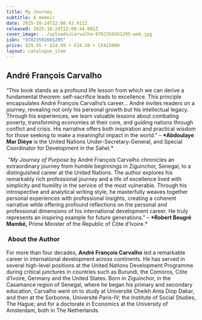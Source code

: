 ```yaml
---
title: My Journey
subtitle: A memoir
date: 2025-10-24T22:08:43.911Z
released: 2025-10-24T22:08:44.001Z
cover_image: ../uploads/carvalho-9782359261295-web.jpg
isbn: "97823592601295"
price: $29.95 • £24.99 • €24.50 • CFA15000
layout: catalogue_item
---
```

## **André François Carvalho**

“This book stands as a profound life lesson from which we can derive a fundamental theorem: self-sacrifice leads to excellence. This principle encapsulates André François Carvalho’s career... André invites readers on a journey, revealing not only his personal growth but his intellectual legacy. Through his experiences, we learn valuable lessons about combating poverty, transforming economies at their core, and guiding nations through conflict and crisis. His narrative offers both inspiration and practical wisdom for those seeking to make a meaningful impact in the world.” – **\*Abdoulaye Mar Dièye** is the United Nations Under-Secretary-General, and Special Coordinator for Development in the Sahel.*

 *“My Journey of Purpose* by André François Carvalho chronicles an extraordinary journey from humble beginnings in Ziguinchor, Senegal, to a distinguished career at the United Nations. The author explores his remarkably rich professional journey and a life of excellence lived with simplicity and humility in the service of the most vulnerable. Through his introspective and analytical writing style, he masterfully weaves together personal experiences with professional insights, creating a coherent narrative while offering profound reflections on the personal and professional dimensions of his international development career. He truly represents an inspiring example for future generations.” – **\*Robert Beugré Mambé,** Prime Minister of the Republic of Côte d’Ivoire.*

###  About the Author

For more than four decades, **André François Carvalho** led a remarkable career in international development across continents. He has served in several high-level positions at the United Nations Development Programme during critical junctures in countries such as Burundi, the Comoros, Côte d’Ivoire, Germany and the United States. Born in Ziguinchor, in the Casamance region of Senegal, where he began his primary and secondary education, Carvalho went on to study at Université Cheikh Anta Diop Dakar, and then at the Sorbonne, Université Paris-IV; the Institute of Social Studies, The Hague; and for a doctorate in Economics at the University of Amsterdam, both in The Netherlands.